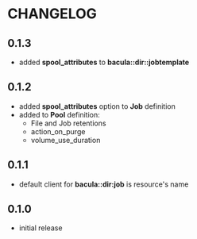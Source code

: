 # CHANGELOG

## 0.1.3

* added **spool_attributes** to **bacula::dir::jobtemplate**

## 0.1.2

* added **spool_attributes** option to **Job** definition
* added to **Pool** definition:
  - File and Job retentions
  - action_on_purge
  - volume_use_duration

## 0.1.1

* default client for **bacula::dir:job** is resource's name

## 0.1.0

* initial release
